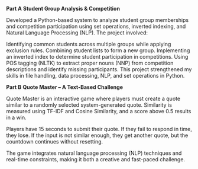 **Part A**
**Student Group Analysis & Competition**

Developed a Python-based system to analyze student group memberships and competition participation using set operations, inverted indexing, and Natural Language Processing (NLP). The project involved:

Identifying common students across multiple groups while applying exclusion rules.
Combining student lists to form a new group.
Implementing an inverted index to determine student participation in competitions.
Using POS tagging (NLTK) to extract proper nouns (NNP) from competition descriptions and identify missing participants.
This project strengthened my skills in file handling, data processing, NLP, and set operations in Python.


**Part B**
**Quote Master – A Text-Based Challenge**

Quote Master is an interactive game where players must create a quote similar to a randomly selected system-generated quote. Similarity is measured using TF-IDF and Cosine Similarity, and a score above 0.5 results in a win.

Players have 15 seconds to submit their quote. If they fail to respond in time, they lose. If the input is not similar enough, they get another quote, but the countdown continues without resetting.

The game integrates natural language processing (NLP) techniques and real-time constraints, making it both a creative and fast-paced challenge.
